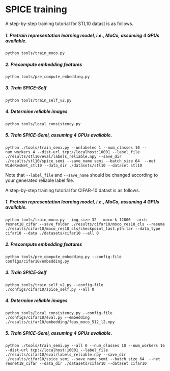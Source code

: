 # SPICE training

A step-by-step training tutorial for STL10 datast is as follows.

##### 1. Pretrain representation learning model, i.e., MoCo, assuming 4 GPUs available.
```shell script
python tools/train_moco.py
```
##### 2. Precompute embedding features
```shell script
python tools/pre_compute_embedding.py
```
##### 3. Train SPICE-Self
```shell script
python tools/train_self_v2.py
```
##### 4. Determine reliable images
```shell script
python tools/local_consistency.py
```

##### 5. Train SPICE-Semi, assuming 4 GPUs available.
```shell script
python ./tools/train_semi.py --unlabeled 1 --num_classes 10 --num_workers 4 --dist-url tcp://localhost:10001 --label_file ./results/stl10/eval/labels_reliable.npy --save_dir ./results/stl10/spice_semi --save_name semi --batch_size 64  --net WideResNet_stl10 --data_dir ./datasets/stl10 --dataset stl10
```
Note that ```--label_file``` and ```--save_name``` should be changed according to your generated reliable label file.

A step-by-step training tutorial for CIFAR-10 datast is as follows.

##### 1. Pretrain representation learning model, i.e., MoCo, assuming 4 GPUs available.
```shell script
python tools/train_moco.py --img_size 32 --moco-k 12800 --arch resnet18_cifar --save_folder ./results/cifar10/moco_res18_cls --resume ./results/cifar10/moco_res18_cls/checkpoint_last.pth.tar --data_type cifar10 --data ./datasets/cifar10 --all 0
```
##### 2. Precompute embedding features
```shell script
python tools/pre_compute_embedding.py --config-file configs/cifar10/embedding.py
```
##### 3. Train SPICE-Self
```shell script
python tools/train_self_v2.py --config-file ./configs/cifar10/spice_self.py --all 0
```
##### 4. Determine reliable images
```shell script
python tools/local_consistency.py --config-file ./configs/cifar10/eval.py --embedding ./results/cifar10/embedding/feas_moco_512_l2.npy
```

##### 5. Train SPICE-Semi, assuming 4 GPUs available.
```shell script
python ./tools/train_semi.py --all 0 --num_classes 10 --num_workers 16 --dist-url tcp://localhost:10001 --label_file ./results/cifar10/eval/labels_reliable.npy --save_dir ./results/cifar10/spice_semi --save_name semi --batch_size 64  --net resnet18_cifar --data_dir ./datasets/cifar10 --dataset cifar10
```
